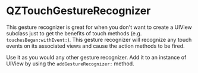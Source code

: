 QZTouchGestureRecognizer
========================
This gesture recognizer is great for when you don't want to create a UIView subclass just to get the benefits of touch methods (e.g. <code>touchesBegan:withEvent:</code>).  This gesture recognizer will recognize any touch events on its associated views and cause the action methods to be fired.

Use it as you would any other gesture recognizer.  Add it to an instance of UIView by using the <code>addGestureRecognizer:</code> method.
